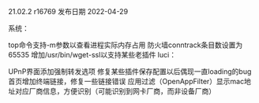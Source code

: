 21.02.2 r16769
发布日期 2022-04-29

系统：

top命令支持-m参数以查看进程实际内存占用
防火墙conntrack条目数设置为65535
增加/usr/bin/wget-ssl以支持某些老插件
luci：

UPnP界面添加强制转发选项
修复某些插件保存配置以后偶现一直loading的bug
首页增加终端链接，修复一些链接错误
应用过滤（OpenAppFilter）显示mac地址对应厂商信息，方便识别（可能识别到网卡厂商，而非设备厂商）